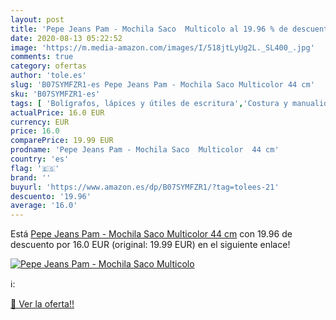 ```yaml
---
layout: post
title: 'Pepe Jeans Pam - Mochila Saco  Multicolo al 19.96 % de descuento'
date: 2020-08-13 05:22:52
image: 'https://m.media-amazon.com/images/I/518jtLyUg2L._SL400_.jpg'
comments: true
category: ofertas
author: 'tole.es'
slug: 'B07SYMFZR1-es Pepe Jeans Pam - Mochila Saco Multicolor 44 cm'
sku: 'B07SYMFZR1-es'
tags: [ 'Bolígrafos, lápices y útiles de escritura','Costura y manualidades','Dibujo','Hogar y cocina','Lápices','Marcadores','Materiales de dibujo','Oficina y papelería','Portaminas','Rotuladores y subrayadores','Subrayadores','mochila', ]
actualPrice: 16.0 EUR
currency: EUR
price: 16.0
comparePrice: 19.99 EUR
prodname: 'Pepe Jeans Pam - Mochila Saco  Multicolor  44 cm'
country: 'es'
flag: '🇪🇸'
brand: ''
buyurl: 'https://www.amazon.es/dp/B07SYMFZR1/?tag=tolees-21'
descuento: '19.96'
average: '16.0'
---
```


Está [Pepe Jeans Pam - Mochila Saco  Multicolor  44 cm](https://www.amazon.es/dp/B07SYMFZR1/?tag=tolees-21) con 19.96 de descuento por 16.0 EUR (original: 19.99 EUR) en el siguiente enlace!

[![Pepe Jeans Pam - Mochila Saco  Multicolo](https://m.media-amazon.com/images/I/518jtLyUg2L._SL400_.jpg)](https://www.amazon.es/dp/B07SYMFZR1/?tag=tolees-21)

ℹ️:


[🛒 Ver la oferta!!](https://www.amazon.es/dp/B07SYMFZR1/?tag=tolees-21)
